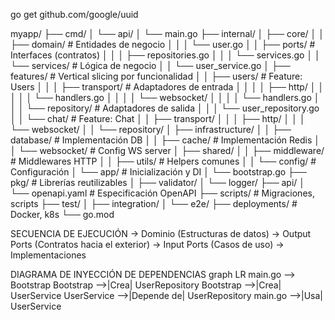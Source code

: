 go get github.com/google/uuid



myapp/
├── cmd/
│   └── api/
│       └── main.go
├── internal/
│   ├── core/
│   │   ├── domain/           # Entidades de negocio
│   │   │   └── user.go
│   │   ├── ports/            # Interfaces (contratos)
│   │   │   ├── repositories.go
│   │   │   └── services.go
│   │   └── services/         # Lógica de negocio
│   │       └── user_service.go
│   ├── features/             # Vertical slicing por funcionalidad
│   │   ├── users/            # Feature: Users
│   │   │   ├── transport/    # Adaptadores de entrada
│   │   │   │   ├── http/
│   │   │   │   │   └── handlers.go
│   │   │   │   └── websocket/
│   │   │   │       └── handlers.go
│   │   │   └── repository/   # Adaptadores de salida
│   │   │       └── user_repository.go
│   │   └── chat/             # Feature: Chat
│   │       ├── transport/
│   │       │   ├── http/
│   │       │   └── websocket/
│   │       └── repository/
│   ├── infrastructure/
│   │   ├── database/         # Implementación DB
│   │   ├── cache/            # Implementación Redis
│   │   └── websocket/        # Config WS server
│   ├── shared/
│   │   ├── middleware/       # Middlewares HTTP
│   │   ├── utils/            # Helpers comunes
│   │   └── config/           # Configuración
│   └── app/                  # Inicialización y DI
│       └── bootstrap.go
├── pkg/                      # Librerías reutilizables
│   ├── validator/
│   └── logger/
├── api/
│   └── openapi.yaml          # Especificación OpenAPI
├── scripts/                  # Migraciones, scripts
├── test/
│   ├── integration/
│   └── e2e/
├── deployments/              # Docker, k8s
└── go.mod


SECUENCIA DE EJECUCIÓN
→ Dominio (Estructuras de datos) 
→ Output Ports (Contratos hacia el exterior) 
→ Input Ports (Casos de uso) 
→ Implementaciones

DIAGRAMA DE INYECCIÓN DE DEPENDENCIAS
graph LR
    main.go --> Bootstrap
    Bootstrap -->|Crea| UserRepository
    Bootstrap -->|Crea| UserService
    UserService -->|Depende de| UserRepository
    main.go -->|Usa| UserService
